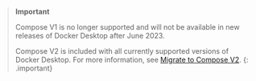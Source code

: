 > **Important**
>
> Compose V1 is no longer supported and will not be available in new releases of Docker Desktop after June 2023.
>
> Compose V2 is included with all currently supported versions of Docker Desktop.
> For more information, see [Migrate to Compose V2](/compose/migrate).
> {: .important}
